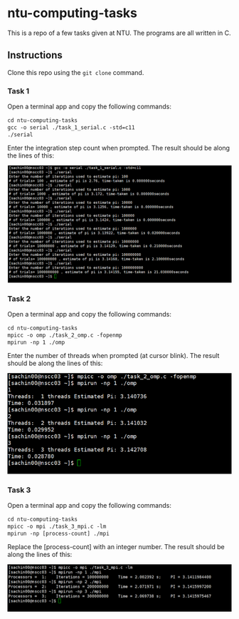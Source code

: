 # ntu-computing-tasks

This is a repo of a few tasks given at NTU. The programs are all written in C.  

## Instructions
Clone this repo using the ``` git clone ``` command.  

### Task 1
Open a terminal app and copy the following commands:  
```
cd ntu-computing-tasks
gcc -o serial ./task_1_serial.c -std=c11  
./serial
```  
Enter the integration step count when prompted. The result should be along the lines of this:  
  
<img width="959" alt="Task 1" src="https://raw.githubusercontent.com/Sachin-Bhat/ntu-computing-tasks/master/Task_1.png">

### Task 2
Open a terminal app and copy the following commands:  
```
cd ntu-computing-tasks
mpicc -o omp ./task_2_omp.c -fopenmp 
mpirun -np 1 ./omp
```  
Enter the number of threads when prompted (at cursor blink). The result should be along the lines of this:  
  
<img width="959" alt="Task 2" src="https://raw.githubusercontent.com/Sachin-Bhat/ntu-computing-tasks/master/Task_2.png">

### Task 3
Open a terminal app and copy the following commands:  
```
cd ntu-computing-tasks
mpicc -o mpi ./task_3_mpi.c -lm  
mpirun -np [process-count] ./mpi
```  
Replace the [process-count] with an integer number. The result should be along the lines of this:  
  
<img width="959" alt="Task 3" src="https://raw.githubusercontent.com/Sachin-Bhat/ntu-computing-tasks/master/Task_3.png">
